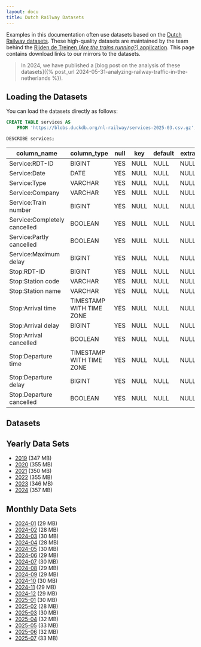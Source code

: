 ```yaml
---
layout: docu
title: Dutch Railway Datasets
---
```


Examples in this documentation often use datasets based on the [Dutch Railway datasets](https://www.rijdendetreinen.nl/en/open-data/).
These high-quality datasets are maintained by the team behind the [Rijden de Treinen _(Are the trains running?)_ application](https://www.rijdendetreinen.nl/en/about).
This page contains download links to our mirrors to the datasets.

> In 2024, we have published a [blog post on the analysis of these datasets]({% post_url 2024-05-31-analyzing-railway-traffic-in-the-netherlands %}).

## Loading the Datasets

You can load the datasets directly as follows:

```sql
CREATE TABLE services AS
    FROM 'https://blobs.duckdb.org/nl-railway/services-2025-03.csv.gz';
```

```sql
DESCRIBE services;
```

<div class="monospace_table"></div>

|         column_name          |       column_type        | null | key  | default | extra |
|------------------------------|--------------------------|------|------|---------|-------|
| Service:RDT-ID               | BIGINT                   | YES  | NULL | NULL    | NULL  |
| Service:Date                 | DATE                     | YES  | NULL | NULL    | NULL  |
| Service:Type                 | VARCHAR                  | YES  | NULL | NULL    | NULL  |
| Service:Company              | VARCHAR                  | YES  | NULL | NULL    | NULL  |
| Service:Train number         | BIGINT                   | YES  | NULL | NULL    | NULL  |
| Service:Completely cancelled | BOOLEAN                  | YES  | NULL | NULL    | NULL  |
| Service:Partly cancelled     | BOOLEAN                  | YES  | NULL | NULL    | NULL  |
| Service:Maximum delay        | BIGINT                   | YES  | NULL | NULL    | NULL  |
| Stop:RDT-ID                  | BIGINT                   | YES  | NULL | NULL    | NULL  |
| Stop:Station code            | VARCHAR                  | YES  | NULL | NULL    | NULL  |
| Stop:Station name            | VARCHAR                  | YES  | NULL | NULL    | NULL  |
| Stop:Arrival time            | TIMESTAMP WITH TIME ZONE | YES  | NULL | NULL    | NULL  |
| Stop:Arrival delay           | BIGINT                   | YES  | NULL | NULL    | NULL  |
| Stop:Arrival cancelled       | BOOLEAN                  | YES  | NULL | NULL    | NULL  |
| Stop:Departure time          | TIMESTAMP WITH TIME ZONE | YES  | NULL | NULL    | NULL  |
| Stop:Departure delay         | BIGINT                   | YES  | NULL | NULL    | NULL  |
| Stop:Departure cancelled     | BOOLEAN                  | YES  | NULL | NULL    | NULL  |

## Datasets

## Yearly Data Sets

* [2019](https://blobs.duckdb.org/nl-railway/services-2019.csv.gz) (347 MB)
* [2020](https://blobs.duckdb.org/nl-railway/services-2020.csv.gz) (355 MB)
* [2021](https://blobs.duckdb.org/nl-railway/services-2021.csv.gz) (350 MB)
* [2022](https://blobs.duckdb.org/nl-railway/services-2022.csv.gz) (355 MB)
* [2023](https://blobs.duckdb.org/nl-railway/services-2023.csv.gz) (346 MB)
* [2024](https://blobs.duckdb.org/nl-railway/services-2024.csv.gz) (357 MB)

## Monthly Data Sets

* [2024-01](https://blobs.duckdb.org/nl-railway/services-2024-01.csv.gz) (29 MB)
* [2024-02](https://blobs.duckdb.org/nl-railway/services-2024-02.csv.gz) (28 MB)
* [2024-03](https://blobs.duckdb.org/nl-railway/services-2024-03.csv.gz) (30 MB)
* [2024-04](https://blobs.duckdb.org/nl-railway/services-2024-04.csv.gz) (28 MB)
* [2024-05](https://blobs.duckdb.org/nl-railway/services-2024-05.csv.gz) (30 MB)
* [2024-06](https://blobs.duckdb.org/nl-railway/services-2024-06.csv.gz) (29 MB)
* [2024-07](https://blobs.duckdb.org/nl-railway/services-2024-07.csv.gz) (30 MB)
* [2024-08](https://blobs.duckdb.org/nl-railway/services-2024-08.csv.gz) (29 MB)
* [2024-09](https://blobs.duckdb.org/nl-railway/services-2024-09.csv.gz) (29 MB)
* [2024-10](https://blobs.duckdb.org/nl-railway/services-2024-10.csv.gz) (30 MB)
* [2024-11](https://blobs.duckdb.org/nl-railway/services-2024-11.csv.gz) (29 MB)
* [2024-12](https://blobs.duckdb.org/nl-railway/services-2024-12.csv.gz) (29 MB)
* [2025-01](https://blobs.duckdb.org/nl-railway/services-2025-01.csv.gz) (30 MB)
* [2025-02](https://blobs.duckdb.org/nl-railway/services-2025-02.csv.gz) (28 MB)
* [2025-03](https://blobs.duckdb.org/nl-railway/services-2025-03.csv.gz) (30 MB)
* [2025-04](https://blobs.duckdb.org/nl-railway/services-2025-04.csv.gz) (32 MB)
* [2025-05](https://blobs.duckdb.org/nl-railway/services-2025-05.csv.gz) (33 MB)
* [2025-06](https://blobs.duckdb.org/nl-railway/services-2025-06.csv.gz) (32 MB)
* [2025-07](https://blobs.duckdb.org/nl-railway/services-2025-07.csv.gz) (33 MB)
